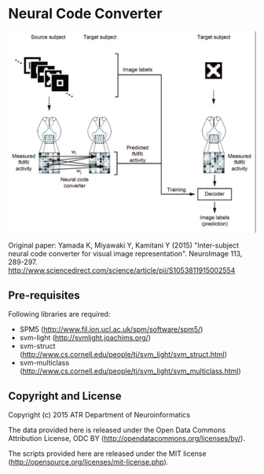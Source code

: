 # Neural Code Converter

![NeuralCodeConverter.jpg](NeuralCodeConverter.jpg)

Original paper: Yamada K, Miyawaki Y, Kamitani Y (2015) "Inter-subject neural code converter for visual image representation". NeuroImage 113, 289-297. <http://www.sciencedirect.com/science/article/pii/S1053811915002554>

## Pre-requisites

Following libraries are required:

- SPM5 (<http://www.fil.ion.ucl.ac.uk/spm/software/spm5/>)
- svm-light (<http://svmlight.joachims.org/>)
- svm-struct (<http://www.cs.cornell.edu/people/tj/svm_light/svm_struct.html>)
- svm-multiclass (<http://www.cs.cornell.edu/people/tj/svm_light/svm_multiclass.html>)

## Copyright and License

Copyright (c) 2015 ATR Department of Neuroinformatics

The data provided here is released under the Open Data Commons Attribution License, ODC BY (<http://opendatacommons.org/licenses/by/>).

The scripts provided here are released under the MIT license (<http://opensource.org/licenses/mit-license.php>).
